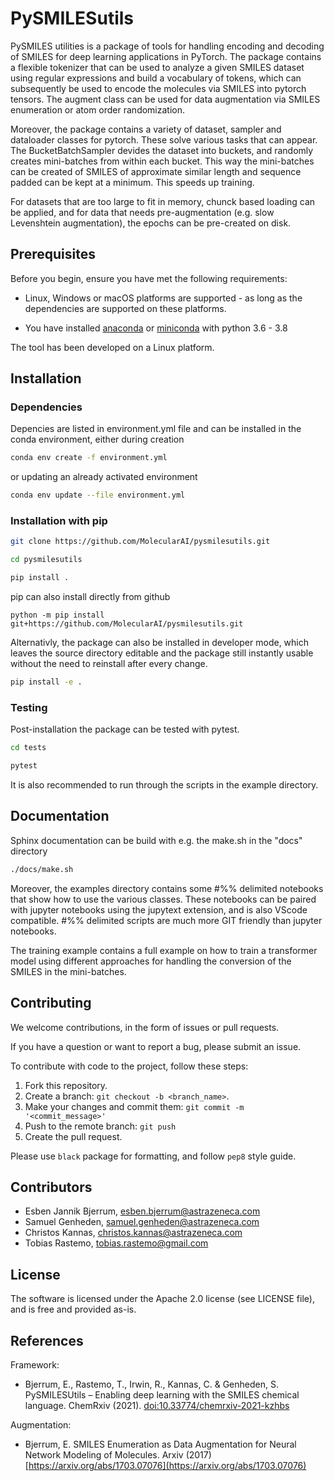 # PySMILESutils

PySMILES utilities is a package of tools for handling encoding and decoding of SMILES for deep learning applications in PyTorch. The package contains a flexible tokenizer that can be used to analyze a given SMILES dataset using regular expressions and build a vocabulary of tokens, which can subsequently be used to encode the molecules via SMILES into pytorch tensors.
The augment class can be used for data augmentation via SMILES enumeration or atom order randomization.

Moreover, the package contains a variety of dataset, sampler and dataloader classes for pytorch. These solve various tasks that can appear. The BucketBatchSampler devides the dataset into buckets, and randomly creates mini-batches from within each bucket. This way the mini-batches can be created of SMILES of approximate similar length and sequence padded can be kept at a minimum. This speeds up training.

For datasets that are too large to fit in memory, chunck based loading can be applied, and for data that needs pre-augmentation (e.g. slow Levenshtein augmentation), the epochs can be pre-created on disk.


## Prerequisites

Before you begin, ensure you have met the following requirements:

* Linux, Windows or macOS platforms are supported - as long as the dependencies are supported on these platforms.

* You have installed [anaconda](https://www.anaconda.com/) or [miniconda](https://docs.conda.io/en/latest/miniconda.html) with python 3.6 - 3.8

The tool has been developed on a Linux platform.


## Installation

### Dependencies

Depencies are listed in environment.yml file and can be installed in the conda environment, either during creation

```bash
conda env create -f environment.yml
```

or updating an already activated environment

```bash
conda env update --file environment.yml
```


### Installation with pip
```sh
git clone https://github.com/MolecularAI/pysmilesutils.git

cd pysmilesutils

pip install .
```

pip can also install directly from github

```
python -m pip install git+https://github.com/MolecularAI/pysmilesutils.git
```

Alternativly, the package can also be installed in developer mode, which leaves the source directory editable and the package still instantly usable without the need to reinstall after every change.

```bash
pip install -e .
```

### Testing
Post-installation the package can be tested with pytest.

```bash
cd tests

pytest
```

It is also recommended to run through the scripts in the example directory.

## Documentation

Sphinx documentation can be build with e.g. the make.sh in the "docs" directory

```bash
./docs/make.sh
```

Moreover, the examples directory contains some #%% delimited notebooks that show how to use the various classes. These notebooks can be paired with jupyter notebooks using the jupytext extension, and is also VScode compatible. #%% delimited scripts are much more GIT friendly than jupyter notebooks.

The training example contains a full example on how to train a transformer model using different approaches for handling the conversion of the SMILES in the mini-batches.

## Contributing

We welcome contributions, in the form of issues or pull requests.

If you have a question or want to report a bug, please submit an issue.


To contribute with code to the project, follow these steps:

1. Fork this repository.
2. Create a branch: `git checkout -b <branch_name>`.
3. Make your changes and commit them: `git commit -m '<commit_message>'`
4. Push to the remote branch: `git push`
5. Create the pull request.

Please use ``black`` package for formatting, and follow ``pep8`` style guide.

## Contributors

* Esben Jannik Bjerrum, esben.bjerrum@astrazeneca.com
* Samuel Genheden, samuel.genheden@astrazeneca.com
* Christos Kannas, christos.kannas@astrazeneca.com
* Tobias Rastemo, tobias.rastemo@gmail.com

## License

The software is licensed under the Apache 2.0 license (see LICENSE file), and is free and provided as-is.

## References

Framework:

* Bjerrum, E., Rastemo, T., Irwin, R., Kannas, C. & Genheden, S. PySMILESUtils – Enabling deep learning with the SMILES chemical language. ChemRxiv (2021). [doi:10.33774/chemrxiv-2021-kzhbs](https://doi.org/10.33774/chemrxiv-2021-kzhbs)

Augmentation:

* Bjerrum, E. SMILES Enumeration as Data Augmentation for Neural Network Modeling of Molecules. Arxiv (2017) [https://arxiv.org/abs/1703.07076](https://arxiv.org/abs/1703.07076)



